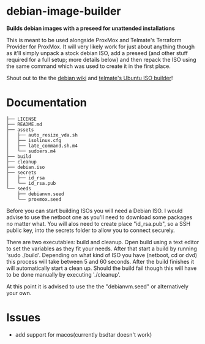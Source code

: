 # debian-image-builder
**Builds debian images with a preseed for unattended installations**

This is meant to be used alongside ProxMox and Telmate's Terraform Provider for ProxMox. It will very likely work for just about anything though as it'll simply unpack a stock debian ISO, add a preseed (and other stuff required for a full setup; more details below) and then repack the ISO using the same command which was used to create it in the first place.

Shout out to the the [debian wiki](https://wiki.debian.org/DebianInstaller/Preseed/EditIso) and [telmate's Ubuntu ISO builder](https://github.com/Telmate/terraform-ubuntu-proxmox-iso)!

# Documentation
```
├── LICENSE
├── README.md
├── assets
│   ├── auto_resize_vda.sh
│   ├── isolinux.cfg
│   ├── late_command.sh.m4
│   └── sudoers.m4
├── build
├── cleanup
├── debian.iso
├── secrets
│   ├── id_rsa
│   └── id_rsa.pub
└── seeds
    ├── debianvm.seed
    └── proxmox.seed
```

Before you can start building ISOs you will need a Debian ISO. I would advise to use the netboot one as you'll need to download some packages no matter what. You will alos need to create place "id_rsa.pub", so a SSH public key, into the secrets folder to allow you to connect securely.

There are two executables: build and cleanup. Open build using a text editor to set the variables as they fit your needs. After that start a build by running 'sudo ./build'. Depending on what kind of ISO you have (netboot, cd or dvd) this process will take between 5 and 60 seconds. After the build finishes it will automatically start a clean up. Should the build fail though this will have to be done manually by executing './cleanup'.

At this point it is advised to use the the "debianvm.seed" or alternatively your own. 

# Issues
* add support for macos(currently bsdtar doesn't work)
